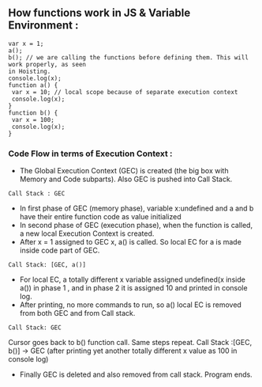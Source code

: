 ## How functions work in JS & Variable Environment :

```
var x = 1;
a();
b(); // we are calling the functions before defining them. This will work properly, as seen
in Hoisting.
console.log(x);
function a() {
 var x = 10; // local scope because of separate execution context
 console.log(x);
}
function b() {
 var x = 100;
 console.log(x);
}
```

### Code Flow in terms of Execution Context :

-   The Global Execution Context (GEC) is created (the big box with Memory and Code subparts). Also GEC is pushed
    into Call Stack.

```
Call Stack : GEC
```

-   In first phase of GEC (memory phase), variable x:undefined and a and b have their entire function code as value
    initialized
-   In second phase of GEC (execution phase), when the function is called, a new local Execution Context is created.
-   After x = 1 assigned to GEC x, a() is called. So local EC for a is made inside code part of GEC.

```
Call Stack: [GEC, a()]
```

-   For local EC, a totally different x variable assigned undefined(x inside a()) in phase 1 , and in phase 2 it is assigned
    10 and printed in console log.
-   After printing, no more commands to run, so a() local EC is removed from both GEC
    and from Call stack.

```
Call Stack: GEC
```

Cursor goes back to b() function call. Same steps repeat.
Call Stack :[GEC, b()] -> GEC (after printing yet another totally different x value as 100 in console log)

-   Finally GEC is deleted and also removed from call stack. Program ends.
